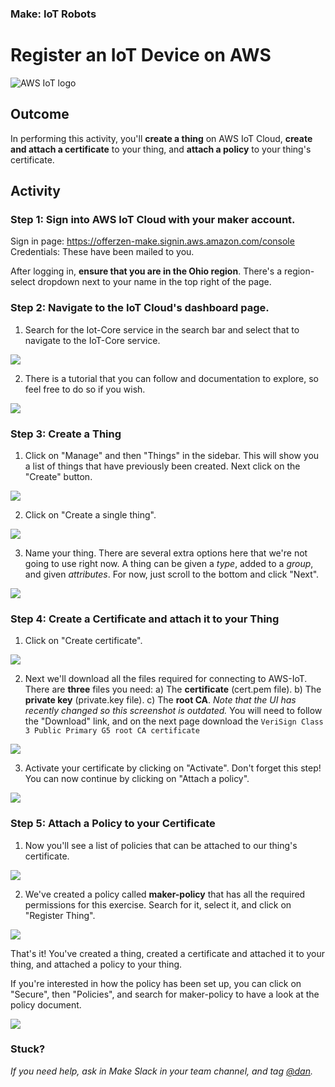 ### Make: IoT Robots
# Register an IoT Device on AWS

![AWS IoT logo](/images/aws-iot-logo.jpg)

## Outcome

In performing this activity, you'll __create a thing__ on AWS IoT Cloud, __create and attach a certificate__ to your thing, and __attach a policy__ to your thing's certificate.

## Activity

### Step 1: Sign into AWS IoT Cloud with your maker account.

Sign in page: https://offerzen-make.signin.aws.amazon.com/console Credentials: These have been mailed to you.

After logging in, <b>ensure that you are in the Ohio region</b>. There's a region-select dropdown next to your name in the top right of the page.

### Step 2: Navigate to the IoT Cloud's dashboard page.

1. Search for the Iot-Core service in the search bar and select that to navigate to the IoT-Core service.

<img src="images/aws_iot_landing.png">

2. There is a tutorial that you can follow and documentation to explore, so feel free to do so if you wish.

<img src="images/aws_iot_dashboard.png">


### Step 3: Create a Thing

1. Click on "Manage" and then "Things" in the sidebar. This will show you a list of things that have previously been created. Next click on the "Create" button.

<img src="images/manage_things_1.png">

2. Click on "Create a single thing".

<img src="images/create_thing_1.png">

3. Name your thing. There are several extra options here that we're not going to use right now. A thing can be given a <i>type</i>, added to a <i>group</i>, and given <i>attributes</i>. For now, just scroll to the bottom and click "Next".

<img src="images/create_thing_2.png">


### Step 4: Create a Certificate and attach it to your Thing

1. Click on "Create certificate".

<img src="images/create_certificate_1.png">

2. Next we'll download all the files required for connecting to AWS-IoT. There are <b>three</b> files you need:
a) The <b>certificate</b> (cert.pem file).
b) The <b>private key</b> (private.key file).
c) The <b>root CA</b>. *Note that the UI has recently changed so this screenshot is outdated.* You will need to follow the "Download" link, and on the next page download the `VeriSign Class 3 Public Primary G5 root CA certificate`

<img src="images/create_certificate_3.png">

3. Activate your certificate by clicking on "Activate". Don't forget this step! You can now continue by clicking on "Attach a policy".

<img src="images/create_certificate_2.png">


### Step 5: Attach a Policy to your Certificate

1. Now you'll see a list of policies that can be attached to our thing's certificate.

<img src="images/attach_policy_1.png">

2. We've created a policy called <b>maker-policy</b> that has all the required permissions for this exercise. Search for it, select it, and click on "Register Thing".

<img src="images/attach_policy_2.png">


That's it! You've created a thing, created a certificate and attached it to your thing, and attached a policy to your thing.

If you're interested in how the policy has been set up, you can click on "Secure", then "Policies", and search for maker-policy to have a look at the policy document.

<img src="images/policy_details_1.png">

### Stuck?

_If you need help, ask in Make Slack in your team channel, and tag [@dan](https://offerzen-make.slack.com/messages/D9M8BBRNW)._



<!-- ## Extra resources -->
